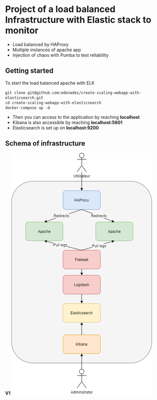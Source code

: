 # Project of a load balanced Infrastructure with Elastic stack to monitor

- Load balanced by HAProxy
- Multiple instances of apache app
- Injection of chaos with Pumba to test reliability

## Getting started
To start the load balanced apache with ELK
```
git clone git@github.com:edonadei/create-scaling-webapp-with-elasticsearch.git
cd create-scaling-webapp-with-elasticsearch
docker-compose up -d
```

- Then you can access to the application by reaching **localhost**
- Kibana is also accessible by reaching **localhost:5601**
- Elasticsearch is set up on **localhost:9200**

## Schema of infrastructure
**V1**
![Schema](schema_infra.png)
